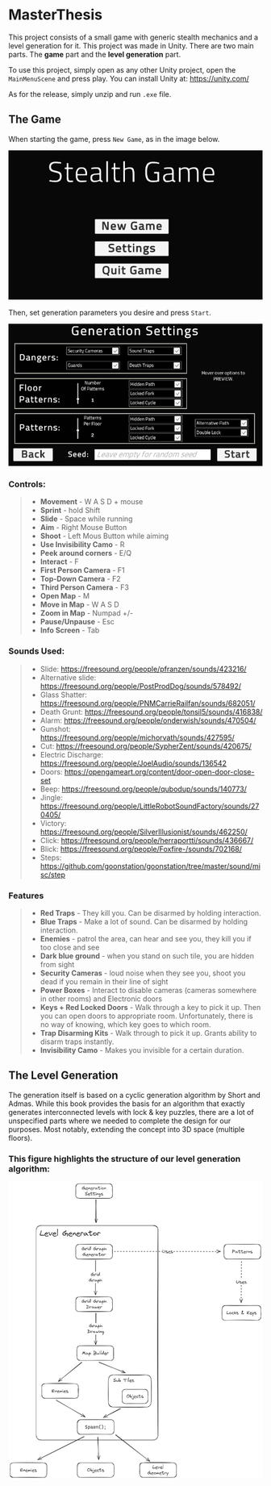# MasterThesis

This project consists of a small game with generic stealth mechanics and a level generation for it. This project was made in Unity. There are two main parts. The **game** part and the **level generation** part.

To use this project, simply open as any other Unity project, open the `MainMenuScene` and press play. You can install Unity at: https://unity.com/

As for the release, simply unzip and run `.exe` file.

## The Game

When starting the game, press `New Game`, as in the image below.

![](img/menu.png)

Then, set generation parameters you desire and press `Start`.

![](img/generation_menu.png)

### Controls:

> - **Movement** - W A S D + mouse  
> - **Sprint** - hold Shift  
> - **Slide** - Space while running  
> - **Aim** - Right Mouse Button  
> - **Shoot** - Left Mous Button while aiming  
> - **Use Invisibility Camo** - R  
> - **Peek around corners** - E/Q  
> - **Interact** - F
> - **First Person Camera** - F1  
> - **Top-Down Camera** - F2  
> - **Third Person Camera** - F3  
> - **Open Map** - M  
> - **Move in Map** - W A S D  
> - **Zoom in Map** - Numpad +/-  
> - **Pause/Unpause** - Esc  
> - **Info Screen** - Tab

### Sounds Used:
> - Slide: https://freesound.org/people/pfranzen/sounds/423216/
> - Alternative slide: https://freesound.org/people/PostProdDog/sounds/578492/
> - Glass Shatter: https://freesound.org/people/PNMCarrieRailfan/sounds/682051/
> - Death Grunt: https://freesound.org/people/tonsil5/sounds/416838/
> - Alarm: https://freesound.org/people/onderwish/sounds/470504/
> - Gunshot: https://freesound.org/people/michorvath/sounds/427595/
> - Cut: https://freesound.org/people/SypherZent/sounds/420675/
> - Electric Discharge: https://freesound.org/people/JoelAudio/sounds/136542
> - Doors: https://opengameart.org/content/door-open-door-close-set
> - Beep: https://freesound.org/people/qubodup/sounds/140773/
> - Jingle: https://freesound.org/people/LittleRobotSoundFactory/sounds/270405/
> - Victory: https://freesound.org/people/SilverIllusionist/sounds/462250/
> - Click: https://freesound.org/people/herraportti/sounds/436667/
> - Blick: https://freesound.org/people/Foxfire-/sounds/702168/
> - Steps: https://github.com/goonstation/goonstation/tree/master/sound/misc/step

### Features

> - **Red Traps** - They kill you. Can be disarmed by holding interaction.  
> - **Blue Traps** - Make a lot of sound. Can be disarmed by holding interaction.    
> - **Enemies** - patrol the area, can hear and see you, they kill you if too close and see   
> - **Dark blue ground** - when you stand on such tile, you are hidden from sight  
> - **Security Cameras** - loud noise when they see you, shoot you dead if you remain in their line of sight  
> - **Power Boxes** - Interact to disable cameras (cameras somewhere in other rooms)  and Electronic doors  
> - **Keys + Red Locked Doors** - Walk through a key to pick it up. Then you can open doors to appropriate room. Unfortunately, there is no way of knowing, which key goes to which room.  
> - **Trap Disarming Kits** - Walk through to pick it up. Grants ability to disarm traps instantly.  
> - **Invisibility Camo** - Makes you invisible for a certain duration.

## The Level Generation

The generation itself is based on a cyclic generation algorithm by Short and Admas. While this book provides the basis for an algorithm that exactly generates interconnected levels with lock \& key puzzles, there are a lot of unspecified parts where we needed to complete the design for our purposes. Most notably, extending the concept into 3D space (multiple floors).

### This figure highlights the structure of our level generation algorithm:
![](./img/game_generation_structure.png)
